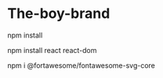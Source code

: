 # The-boy-brand

npm install 

npm install react react-dom

npm i @fortawesome/fontawesome-svg-core
